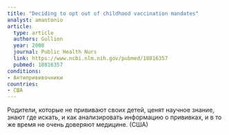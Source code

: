 ```yaml
---
title: "Deciding to opt out of childhood vaccination mandates"
analyst: amantonio
article:
  type: article
  authors: Gullion
  year: 2008
  journal: Public Health Nurs
  link: https://www.ncbi.nlm.nih.gov/pubmed/18816357
  pubmed: 18816357
conditions:
- Антипрививочники
countries:
- США
---
```


Родители, которые не прививают своих детей, ценят научное знание, знают где искать, и как анализировать информацию о прививках, и в то же время не очень доверяют медицине. (США)
